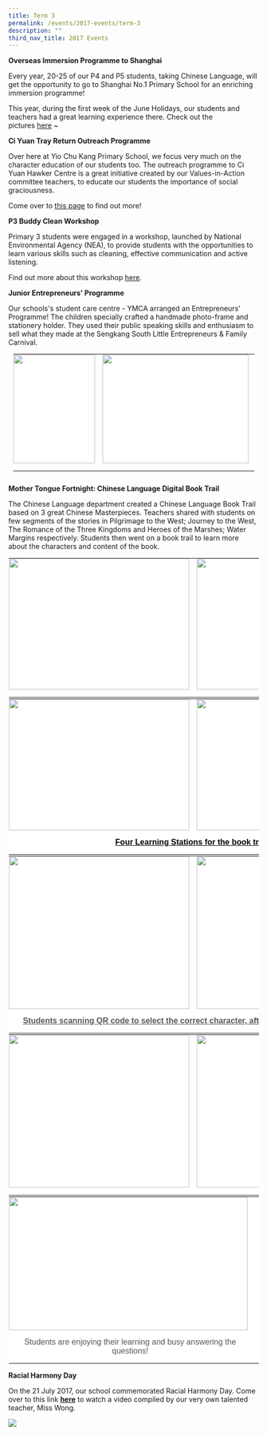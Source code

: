 ```yaml
---
title: Term 3
permalink: /events/2017-events/term-3
description: ""
third_nav_title: 2017 Events
---
```


**Overseas Immersion Programme to Shanghai**  
  

Every year, 20-25 of our P4 and P5 students, taking Chinese Language, will get the opportunity to go to Shanghai No.1 Primary School for an enriching immersion programme!

  

This year, during the first week of the June Holidays, our students and teachers had a great learning experience there. Check out the pictures [here](https://yiochukangpri.moe.edu.sg/departments/character-n-citizenship-education-cce/internalisation-programme) ~

  
  
**Ci Yuan Tray Return Outreach Programme**  
  

Over here at Yio Chu Kang Primary School, we focus very much on the character education of our students too. The outreach programme to Ci Yuan Hawker Centre is a great initiative created by our Values-in-Action committee teachers, to educate our students the importance of social graciousness.

  

Come over to [this page](https://yiochukangpri.moe.edu.sg/departments/character-n-citizenship-education-cce/key-programmes-activities/values-in-action-n-environment) to find out more!

  
  
**P3 Buddy Clean Workshop**  
  

Primary 3 students were engaged in a workshop, launched by National Environmental Agency (NEA), to provide students with the opportunities to learn various skills such as cleaning, effective communication and active listening.

  

Find out more about this workshop [here](https://yiochukangpri.moe.edu.sg/departments/character-n-citizenship-education-cce/key-programmes-activities/values-in-action-n-environment).

  
  
**Junior Entrepreneurs' Programme**  
  

Our schools's student care centre - YMCA arranged an Entrepreneurs' Programme! The children specially crafted a handmade photo-frame and stationery holder. They used their public speaking skills and enthusiasm to sell what they made at the Sengkang South Little Entrepreneurs & Family Carnival.

  

<table class="ive_eobj_center ives_tab_kosong" style="margin: auto; outline: 0px; padding: 0px; border-collapse: collapse; clear: both; border: 1px solid transparent; table-layout: fixed; color: rgb(88, 89, 91); font-family: &quot;Nunito Sans&quot;, sans-serif; font-size: 16px; font-style: normal; font-variant-ligatures: normal; font-variant-caps: normal; font-weight: 400; letter-spacing: normal; orphans: 2; text-align: left; text-transform: none; white-space: normal; widows: 2; word-spacing: 0px; -webkit-text-stroke-width: 0px; background-color: rgb(255, 255, 255); text-decoration-thickness: initial; text-decoration-style: initial; text-decoration-color: initial; width: 486px; height: 248px;"><tbody style="margin: 0px; outline: 0px; padding: 0px;"><tr style="margin: 0px; outline: 0px; padding: 0px;"><td style="margin: 0px; outline: 0px; padding: 0px 15px 15px 0px; vertical-align: top; width: 168px;"><img src="https://yiochukangpri.moe.edu.sg/qql/slot/u746/Photo%20Gallery/2017%20Gallery/angrybird%20stationery.jpg" class="ive_eobj_center" style="margin: auto; outline: none; padding: 0px; border: none; clear: both; display: block; width: 164px; height: 218px;"></td><td style="margin: 0px; outline: 0px; padding: 0px 15px 15px 0px; vertical-align: top; width: 396px;"><img src="https://yiochukangpri.moe.edu.sg/qql/slot/u746/Photo%20Gallery/2017%20Gallery/photoframe.jpg" class="ive_eobj_center" style="margin: auto; outline: none; padding: 0px; border: none; clear: both; display: block; width: 293px; height: 218px;"></td></tr></tbody></table>

  
  
**Mother Tongue Fortnight: Chinese Language Digital Book Trail**  
  

The Chinese Language department created a Chinese Language Book Trail based on 3 great Chinese Masterpieces. Teachers shared with students on few segments of the stories in Pilgrimage to the West; Journey to the West, The Romance of the Three Kingdoms and Heroes of the Marshes; Water Margins respectively. Students then went on a book trail to learn more about the characters and content of the book.

  

<table class="ive_eobj_center ives_tab_kosong" style="margin: auto; outline: 0px; padding: 0px; border-collapse: collapse; clear: both; border: 1px solid transparent; table-layout: fixed; color: rgb(88, 89, 91); font-family: &quot;Nunito Sans&quot;, sans-serif; font-size: 16px; font-style: normal; font-variant-ligatures: normal; font-variant-caps: normal; font-weight: 400; letter-spacing: normal; orphans: 2; text-align: left; text-transform: none; white-space: normal; widows: 2; word-spacing: 0px; -webkit-text-stroke-width: 0px; background-color: rgb(255, 255, 255); text-decoration-thickness: initial; text-decoration-style: initial; text-decoration-color: initial;"><tbody style="margin: 0px; outline: 0px; padding: 0px;"><tr style="margin: 0px; outline: 0px; padding: 0px;"><td style="margin: 0px; outline: 0px; padding: 0px 15px 15px 0px; vertical-align: top;"><img src="https://yiochukangpri.moe.edu.sg/qql/slot/u746/Department/Chinese%20Language/Programmes/Digital%20Book%20Trail/DLT_1.jpg" style="margin: 0px; outline: none; padding: 0px; border: none; width: 362px; height: 263px;"></td><td style="margin: 0px; outline: 0px; padding: 0px 15px 15px 0px; vertical-align: top;"><img src="https://yiochukangpri.moe.edu.sg/qql/slot/u746/Department/Chinese%20Language/Programmes/Digital%20Book%20Trail/DLT_2.jpg" style="margin: 0px; outline: none; padding: 0px; border: none; width: 356px; height: 263px;"></td></tr></tbody></table>

  

<table class="ive_eobj_center ives_tab_kosong" style="margin: auto; outline: 0px; padding: 0px; border-collapse: collapse; clear: both; border: 1px solid transparent; table-layout: fixed; color: rgb(88, 89, 91); font-family: &quot;Nunito Sans&quot;, sans-serif; font-size: 16px; font-style: normal; font-variant-ligatures: normal; font-variant-caps: normal; font-weight: 400; letter-spacing: normal; orphans: 2; text-align: left; text-transform: none; white-space: normal; widows: 2; word-spacing: 0px; -webkit-text-stroke-width: 0px; background-color: rgb(255, 255, 255); text-decoration-thickness: initial; text-decoration-style: initial; text-decoration-color: initial;"><tbody style="margin: 0px; outline: 0px; padding: 0px;"><tr style="margin: 0px; outline: 0px; padding: 0px;"><td style="margin: 0px; outline: 0px; padding: 0px 15px 15px 0px; vertical-align: top;"><img src="https://yiochukangpri.moe.edu.sg/qql/slot/u746/Department/Chinese%20Language/Programmes/Digital%20Book%20Trail/DLT_3.jpg" style="margin: 0px; outline: none; padding: 0px; border: none; width: 362px; height: 263px;"></td><td style="margin: 0px; outline: 0px; padding: 0px 15px 15px 0px; vertical-align: top;"><img src="https://yiochukangpri.moe.edu.sg/qql/slot/u746/Department/Chinese%20Language/Programmes/Digital%20Book%20Trail/DLT_4.jpg" style="margin: 0px; outline: none; padding: 0px; border: none; width: 356px; height: 263px;"></td></tr><tr style="margin: 0px; outline: 0px; padding: 0px;"><td colspan="2" style="margin: 0px; outline: 0px; padding: 0px 15px 15px 0px; vertical-align: top; text-align: center;"><b style="margin: 0px; outline: 0px; padding: 0px; color: rgb(6, 6, 6);"><u style="margin: 0px; outline: 0px; padding: 0px;"><font size="" style="margin: 0px; outline: 0px; padding: 0px;">Four Learning Stations for the book trail</font></u></b></td></tr></tbody></table>

  

<table class="ive_eobj_center ives_tab_kosong" style="margin: auto; outline: 0px; padding: 0px; border-collapse: collapse; clear: both; border: 1px solid transparent; table-layout: fixed; color: rgb(88, 89, 91); font-family: &quot;Nunito Sans&quot;, sans-serif; font-size: 16px; font-style: normal; font-variant-ligatures: normal; font-variant-caps: normal; font-weight: 400; letter-spacing: normal; orphans: 2; text-align: left; text-transform: none; white-space: normal; widows: 2; word-spacing: 0px; -webkit-text-stroke-width: 0px; background-color: rgb(255, 255, 255); text-decoration-thickness: initial; text-decoration-style: initial; text-decoration-color: initial;"><tbody style="margin: 0px; outline: 0px; padding: 0px;"><tr style="margin: 0px; outline: 0px; padding: 0px;"><td style="margin: 0px; outline: 0px; padding: 0px 15px 15px 0px; vertical-align: top;"><img src="https://yiochukangpri.moe.edu.sg/qql/slot/u746/Department/Chinese%20Language/Programmes/Digital%20Book%20Trail/DLT_5.jpg" style="margin: 0px; outline: none; padding: 0px; border: none; width: 362px; height: 306px;"></td><td style="margin: 0px; outline: 0px; padding: 0px 15px 15px 0px; vertical-align: top;"><img src="https://yiochukangpri.moe.edu.sg/qql/slot/u746/Department/Chinese%20Language/Programmes/Digital%20Book%20Trail/DLT_6.jpg" style="margin: 0px; outline: none; padding: 0px; border: none; width: 356px; height: 306px;"></td></tr><tr style="margin: 0px; outline: 0px; padding: 0px;"><td colspan="2" style="margin: 0px; outline: 0px; padding: 0px 15px 15px 0px; vertical-align: top; text-align: center;"><b style="margin: 0px; outline: 0px; padding: 0px;"><u style="margin: 0px; outline: 0px; padding: 0px;"><font style="margin: 0px; outline: 0px; padding: 0px;">Students scanning QR code to select the correct character, after understanding the story</font></u></b></td></tr></tbody></table>

  

<table class="ive_eobj_center ives_tab_kosong" style="margin: auto; outline: 0px; padding: 0px; border-collapse: collapse; clear: both; border: 1px solid transparent; table-layout: fixed; color: rgb(88, 89, 91); font-family: &quot;Nunito Sans&quot;, sans-serif; font-size: 16px; font-style: normal; font-variant-ligatures: normal; font-variant-caps: normal; font-weight: 400; letter-spacing: normal; orphans: 2; text-align: left; text-transform: none; white-space: normal; widows: 2; word-spacing: 0px; -webkit-text-stroke-width: 0px; background-color: rgb(255, 255, 255); text-decoration-thickness: initial; text-decoration-style: initial; text-decoration-color: initial;"><tbody style="margin: 0px; outline: 0px; padding: 0px;"><tr style="margin: 0px; outline: 0px; padding: 0px;"><td style="margin: 0px; outline: 0px; padding: 0px 15px 15px 0px; vertical-align: top;"><img src="https://yiochukangpri.moe.edu.sg/qql/slot/u746/Department/Chinese%20Language/Programmes/Digital%20Book%20Trail/DLT_7.jpg" style="margin: 0px; outline: none; padding: 0px; border: none; width: 362px; height: 306px;"></td><td style="margin: 0px; outline: 0px; padding: 0px 15px 15px 0px; vertical-align: top;"><img src="https://yiochukangpri.moe.edu.sg/qql/slot/u746/Department/Chinese%20Language/Programmes/Digital%20Book%20Trail/DLT_8.jpg" style="margin: 0px; outline: none; padding: 0px; border: none; width: 356px; height: 306px;"></td></tr></tbody></table>

  

<table class="ive_eobj_center ives_tab_kosong" style="margin: auto; outline: 0px; padding: 0px; border-collapse: collapse; clear: both; border: 1px solid transparent; table-layout: fixed; color: rgb(88, 89, 91); font-family: &quot;Nunito Sans&quot;, sans-serif; font-size: 16px; font-style: normal; font-variant-ligatures: normal; font-variant-caps: normal; font-weight: 400; letter-spacing: normal; orphans: 2; text-align: left; text-transform: none; white-space: normal; widows: 2; word-spacing: 0px; -webkit-text-stroke-width: 0px; background-color: rgb(255, 255, 255); text-decoration-thickness: initial; text-decoration-style: initial; text-decoration-color: initial;"><tbody style="margin: 0px; outline: 0px; padding: 0px;"><tr style="margin: 0px; outline: 0px; padding: 0px;"><td style="margin: 0px; outline: 0px; padding: 0px 15px 15px 0px; vertical-align: top;"><img src="https://yiochukangpri.moe.edu.sg/qql/slot/u746/Department/Chinese%20Language/Programmes/Digital%20Book%20Trail/DLT_9.jpg" style="margin: 0px; outline: none; padding: 0px; border: none; width: 479px; height: 267px;"></td></tr><tr style="margin: 0px; outline: 0px; padding: 0px;"><td style="margin: 0px; outline: 0px; padding: 0px 15px 15px 0px; vertical-align: top; text-align: center;">Students are enjoying their learning and busy answering the questions!</td></tr></tbody></table>

  
  
**Racial Harmony Day**  
  

On the 21 July 2017, our school commemorated Racial Harmony Day. Come over to this link [**here**](https://yiochukangpri.moe.edu.sg/qql/slot/u746/Department/Character%20&%20Citizenship%20Education/rhd-HD.mp4) to watch a video compiled by our very own talented teacher, Miss Wong.

  

![](https://yiochukangpri.moe.edu.sg/qql/slot/u746/Department/Character%20&%20Citizenship%20Education/RHD_2017.jpg)